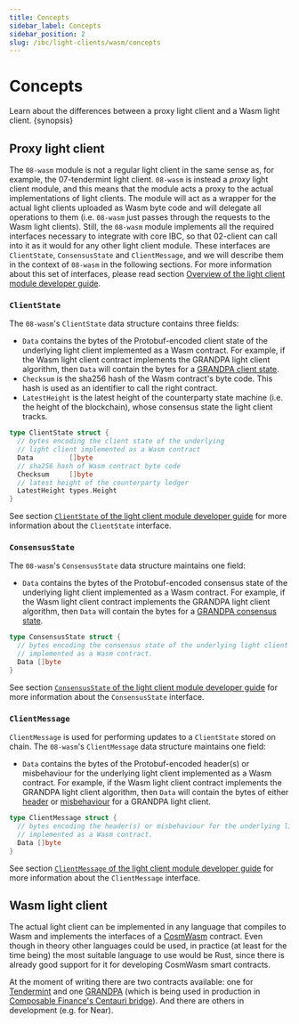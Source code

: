 ```yaml
---
title: Concepts
sidebar_label: Concepts
sidebar_position: 2
slug: /ibc/light-clients/wasm/concepts
---
```


# Concepts

Learn about the differences between a proxy light client and a Wasm light client. {synopsis}

## Proxy light client

The `08-wasm` module is not a regular light client in the same sense as, for example, the 07-tendermint light client. `08-wasm` is instead a *proxy* light client module, and this means that the module acts a proxy to the actual implementations of light clients. The module will act as a wrapper for the actual light clients uploaded as Wasm byte code and will delegate all operations to them (i.e. `08-wasm` just passes through the requests to the Wasm light clients). Still, the `08-wasm` module implements all the required interfaces necessary to integrate with core IBC, so that 02-client can call into it as it would for any other light client module. These interfaces are `ClientState`, `ConsensusState` and `ClientMessage`, and we will describe them in the context of `08-wasm` in the following sections. For more information about this set of interfaces, please read section [Overview of the light client module developer guide](../01-developer-guide/01-overview.md#overview).

### `ClientState`

The `08-wasm`'s `ClientState` data structure contains three fields:

- `Data` contains the bytes of the Protobuf-encoded client state of the underlying light client implemented as a Wasm contract. For example, if the Wasm light client contract implements the GRANDPA light client algorithm, then `Data` will contain the bytes for a [GRANDPA client state](https://github.com/ComposableFi/composable-ibc/blob/02ce69e2843e7986febdcf795f69a757ce569272/light-clients/ics10-grandpa/src/proto/grandpa.proto#L35-L60).
- `Checksum` is the sha256 hash of the Wasm contract's byte code. This hash is used as an identifier to call the right contract.
- `LatestHeight` is the latest height of the counterparty state machine (i.e. the height of the blockchain), whose consensus state the light client tracks.

```go
type ClientState struct {
  // bytes encoding the client state of the underlying 
  // light client implemented as a Wasm contract
  Data         []byte
  // sha256 hash of Wasm contract byte code
  Checksum     []byte
  // latest height of the counterparty ledger
  LatestHeight types.Height
}
```

See section [`ClientState` of the light client module developer guide](../01-developer-guide/01-overview.md#clientstate) for more information about the `ClientState` interface.

### `ConsensusState`

The `08-wasm`'s `ConsensusState` data structure maintains one field:

- `Data` contains the bytes of the Protobuf-encoded consensus state of the underlying light client implemented as a Wasm contract. For example, if the Wasm light client contract implements the GRANDPA light client algorithm, then `Data` will contain the bytes for a [GRANDPA consensus state](https://github.com/ComposableFi/composable-ibc/blob/02ce69e2843e7986febdcf795f69a757ce569272/light-clients/ics10-grandpa/src/proto/grandpa.proto#L87-L94).

```go
type ConsensusState struct {
  // bytes encoding the consensus state of the underlying light client
  // implemented as a Wasm contract.
  Data []byte
}
```

See section [`ConsensusState` of the light client module developer guide](../01-developer-guide/01-overview.md#consensusstate) for more information about the `ConsensusState` interface.

### `ClientMessage`

`ClientMessage` is used for performing updates to a `ClientState` stored on chain. The `08-wasm`'s `ClientMessage` data structure maintains one field:

- `Data` contains the bytes of the Protobuf-encoded header(s) or misbehaviour for the underlying light client implemented as a Wasm contract. For example, if the Wasm light client  contract implements the GRANDPA light client algorithm, then `Data` will contain the bytes of either [header](https://github.com/ComposableFi/composable-ibc/blob/02ce69e2843e7986febdcf795f69a757ce569272/light-clients/ics10-grandpa/src/proto/grandpa.proto#L96-L104) or [misbehaviour](https://github.com/ComposableFi/composable-ibc/blob/02ce69e2843e7986febdcf795f69a757ce569272/light-clients/ics10-grandpa/src/proto/grandpa.proto#L106-L112) for a GRANDPA light client.

```go
type ClientMessage struct {
  // bytes encoding the header(s) or misbehaviour for the underlying light client
  // implemented as a Wasm contract.
  Data []byte
}
```

See section [`ClientMessage` of the light client module developer guide](../01-developer-guide/01-overview.md#clientmessage) for more information about the `ClientMessage` interface.

## Wasm light client

The actual light client can be implemented in any language that compiles to Wasm and implements the interfaces of a [CosmWasm](https://docs.cosmwasm.com/docs/) contract. Even though in theory other languages could be used, in practice (at least for the time being) the most suitable language to use would be Rust, since there is already good support for it for developing CosmWasm smart contracts.

At the moment of writing there are two contracts available: one for [Tendermint](https://github.com/ComposableFi/composable-ibc/tree/master/light-clients/ics07-tendermint-cw) and one [GRANDPA](https://github.com/ComposableFi/composable-ibc/tree/master/light-clients/ics10-grandpa-cw) (which is being used in production in [Composable Finance's Centauri bridge](https://github.com/ComposableFi/composable-ibc)). And there are others in development (e.g. for Near).
